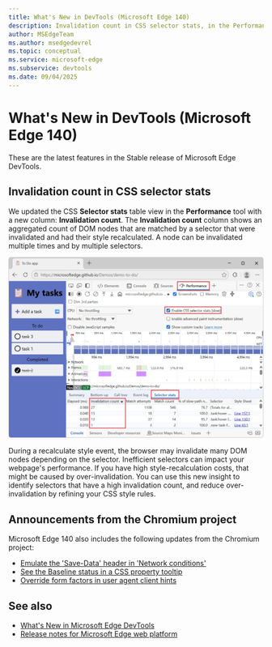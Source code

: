 ```yaml
---
title: What's New in DevTools (Microsoft Edge 140)
description: Invalidation count in CSS selector stats, in the Performance tool. Emulate the 'Save-Data' header in Network conditions. And more. 
author: MSEdgeTeam
ms.author: msedgedevrel
ms.topic: conceptual
ms.service: microsoft-edge
ms.subservice: devtools
ms.date: 09/04/2025
---
```

# What's New in DevTools (Microsoft Edge 140)

These are the latest features in the Stable release of Microsoft Edge DevTools.


<!-- ====================================================================== -->
## Invalidation count in CSS selector stats

<!-- Subtitle: Identify expensive selectors with the new column in CSS selector stats (Performance tool) to reduce costly style recalculations. -->

We updated the CSS **Selector stats** table view in the **Performance** tool with a new column: **Invalidation count**.  The **Invalidation count** column shows an aggregated count of DOM nodes that are matched by a selector that were invalidated and had their style recalculated.  A node can be invalidated multiple times and by multiple selectors.

![Invalidation count in Selector stats](./devtools-140-images/selector-stats-invalidations.jpg)

During a recalculate style event, the browser may invalidate many DOM nodes depending on the selector.  Inefficient selectors can impact your webpage's performance.  If you have high style-recalculation costs, that might be caused by over-invalidation.  You can use this new insight to identify selectors that have a high invalidation count, and reduce over-invalidation by refining your CSS style rules.


<!-- ====================================================================== -->
## Announcements from the Chromium project
<!-- https://developer.chrome.com/blog/new-in-devtools-140 -->

Microsoft Edge 140 also includes the following updates from the Chromium project:

* [Emulate the 'Save-Data' header in 'Network conditions'](https://developer.chrome.com/blog/new-in-devtools-140#save-data)
* [See the Baseline status in a CSS property tooltip](https://developer.chrome.com/blog/new-in-devtools-140#baseline-tooltip)
* [Override form factors in user agent client hints](https://developer.chrome.com/blog/new-in-devtools-140#form-factors)


<!-- ====================================================================== -->
## See also

* [What's New in Microsoft Edge DevTools](../../whats-new.md)
* [Release notes for Microsoft Edge web platform](../../../../web-platform/release-notes/index.md)
